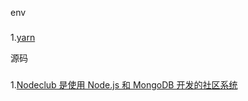 env
###
1.[yarn](https://github.com/yarnpkg/yarn)

源码
###
1.[Nodeclub 是使用 Node.js 和 MongoDB 开发的社区系统](https://github.com/cnodejs/nodeclub)<br/>

